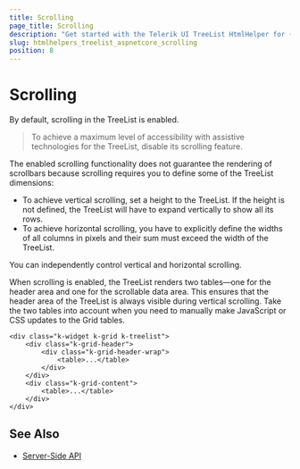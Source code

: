 ```yaml
---
title: Scrolling
page_title: Scrolling
description: "Get started with the Telerik UI TreeList HtmlHelper for {{ site.framework }} and learn how to configure its scrolling functionality."
slug: htmlhelpers_treelist_aspnetcore_scrolling
position: 8
---
```


# Scrolling

By default, scrolling in the TreeList is enabled.

> To achieve a maximum level of accessibility with assistive technologies for the TreeList, disable its scrolling feature.

The enabled scrolling functionality does not guarantee the rendering of scrollbars because scrolling requires you to define some of the TreeList dimensions:

* To achieve vertical scrolling, set a height to the TreeList. If the height is not defined, the TreeList will have to expand vertically to show all its rows.
* To achieve horizontal scrolling, you have to explicitly define the widths of all columns in pixels and their sum must exceed the width of the TreeList.

You can independently control vertical and horizontal scrolling.

When scrolling is enabled, the TreeList renders two tables&mdash;one for the header area and one for the scrollable data area. This ensures that the header area of the TreeList is always visible during vertical scrolling. Take the two tables into account when you need to manually make JavaScript or CSS updates to the Grid tables.

    <div class="k-widget k-grid k-treelist">
        <div class="k-grid-header">
            <div class="k-grid-header-wrap">
                <table>...</table>
            </div>
        </div>
        <div class="k-grid-content">
            <table>...</table>
        </div>
    </div>


## See Also

* [Server-Side API](/api/treelist)

